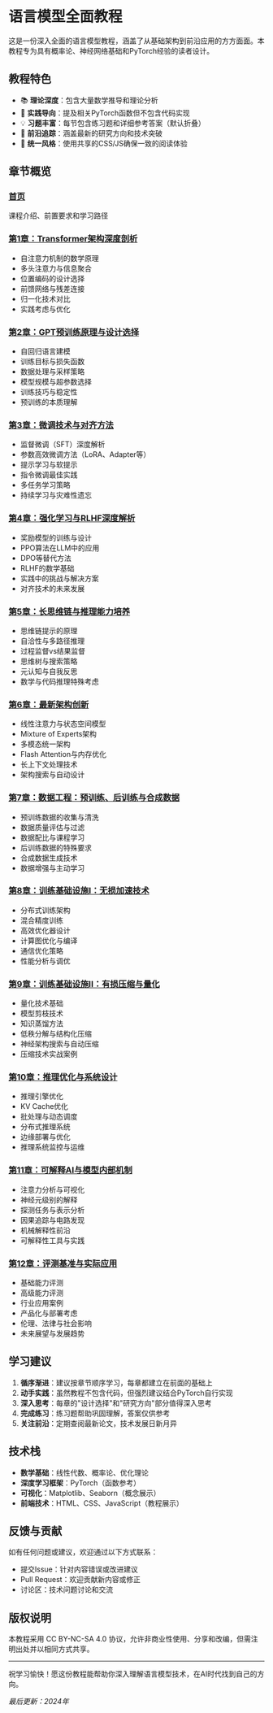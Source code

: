 # 语言模型全面教程

这是一份深入全面的语言模型教程，涵盖了从基础架构到前沿应用的方方面面。本教程专为具有概率论、神经网络基础和PyTorch经验的读者设计。

## 教程特色

- 📚 **理论深度**：包含大量数学推导和理论分析
- 🎯 **实践导向**：提及相关PyTorch函数但不包含代码实现
- 💡 **习题丰富**：每节包含练习题和详细参考答案（默认折叠）
- 🔬 **前沿追踪**：涵盖最新的研究方向和技术突破
- 🎨 **统一风格**：使用共享的CSS/JS确保一致的阅读体验

## 章节概览

### [首页](index.md)
课程介绍、前置要求和学习路径

### [第1章：Transformer架构深度剖析](chapter1.md)
- 自注意力机制的数学原理
- 多头注意力与信息聚合
- 位置编码的设计选择
- 前馈网络与残差连接
- 归一化技术对比
- 实践考虑与优化

### [第2章：GPT预训练原理与设计选择](chapter2.md)
- 自回归语言建模
- 训练目标与损失函数
- 数据处理与采样策略
- 模型规模与超参数选择
- 训练技巧与稳定性
- 预训练的本质理解

### [第3章：微调技术与对齐方法](chapter3.md)
- 监督微调（SFT）深度解析
- 参数高效微调方法（LoRA、Adapter等）
- 提示学习与软提示
- 指令微调最佳实践
- 多任务学习策略
- 持续学习与灾难性遗忘

### [第4章：强化学习与RLHF深度解析](chapter4.md)
- 奖励模型的训练与设计
- PPO算法在LLM中的应用
- DPO等替代方法
- RLHF的数学基础
- 实践中的挑战与解决方案
- 对齐技术的未来发展

### [第5章：长思维链与推理能力培养](chapter5.md)
- 思维链提示的原理
- 自洽性与多路径推理
- 过程监督vs结果监督
- 思维树与搜索策略
- 元认知与自我反思
- 数学与代码推理特殊考虑

### [第6章：最新架构创新](chapter6.md)
- 线性注意力与状态空间模型
- Mixture of Experts架构
- 多模态统一架构
- Flash Attention与内存优化
- 长上下文处理技术
- 架构搜索与自动设计

### [第7章：数据工程：预训练、后训练与合成数据](chapter7.md)
- 预训练数据的收集与清洗
- 数据质量评估与过滤
- 数据配比与课程学习
- 后训练数据的特殊要求
- 合成数据生成技术
- 数据增强与主动学习

### [第8章：训练基础设施I：无损加速技术](chapter8.md)
- 分布式训练架构
- 混合精度训练
- 高效优化器设计
- 计算图优化与编译
- 通信优化策略
- 性能分析与调优

### [第9章：训练基础设施II：有损压缩与量化](chapter9.md)
- 量化技术基础
- 模型剪枝技术
- 知识蒸馏方法
- 低秩分解与结构化压缩
- 神经架构搜索与自动压缩
- 压缩技术实战案例

### [第10章：推理优化与系统设计](chapter10.md)
- 推理引擎优化
- KV Cache优化
- 批处理与动态调度
- 分布式推理系统
- 边缘部署与优化
- 推理系统监控与运维

### [第11章：可解释AI与模型内部机制](chapter11.md)
- 注意力分析与可视化
- 神经元级别的解释
- 探测任务与表示分析
- 因果追踪与电路发现
- 机械解释性前沿
- 可解释性工具与实践

### [第12章：评测基准与实际应用](chapter12.md)
- 基础能力评测
- 高级能力评测
- 行业应用案例
- 产品化与部署考虑
- 伦理、法律与社会影响
- 未来展望与发展趋势

## 学习建议

1. **循序渐进**：建议按章节顺序学习，每章都建立在前面的基础上
2. **动手实践**：虽然教程不包含代码，但强烈建议结合PyTorch自行实现
3. **深入思考**：每章的"设计选择"和"研究方向"部分值得深入思考
4. **完成练习**：练习题帮助巩固理解，答案仅供参考
5. **关注前沿**：定期查阅最新论文，技术发展日新月异

## 技术栈

- **数学基础**：线性代数、概率论、优化理论
- **深度学习框架**：PyTorch（函数参考）
- **可视化**：Matplotlib、Seaborn（概念展示）
- **前端技术**：HTML、CSS、JavaScript（教程展示）

## 反馈与贡献

如有任何问题或建议，欢迎通过以下方式联系：
- 提交Issue：针对内容错误或改进建议
- Pull Request：欢迎贡献新内容或修正
- 讨论区：技术问题讨论和交流

## 版权说明

本教程采用 CC BY-NC-SA 4.0 协议，允许非商业性使用、分享和改编，但需注明出处并以相同方式共享。

---

祝学习愉快！愿这份教程能帮助你深入理解语言模型技术，在AI时代找到自己的方向。

*最后更新：2024年*